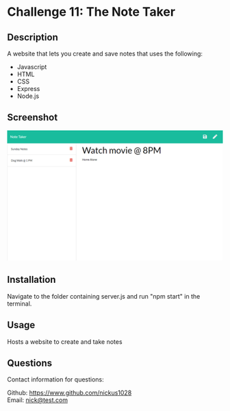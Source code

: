 # Challenge 11: The Note Taker

## Description
A website that lets you create and save notes that uses the following:

* Javascript
* HTML
* CSS
* Express
* Node.js

## Screenshot
<img src="./images/the-note-taker-screenshot.jpg" alt="Screenshot of the note taker"></img>
                      
## Installation
Navigate to the folder containing server.js and run "npm start" in the terminal.

## Usage
Hosts a website to create and take notes

## Questions
Contact information for questions:  

Github: https://www.github.com/nickus1028  
Email: nick@test.com


